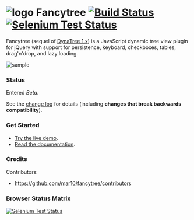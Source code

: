 # ![logo](doc/logo.png?raw=true) Fancytree [![Build Status](https://travis-ci.org/mar10/fancytree.png?branch=master)](https://travis-ci.org/mar10/fancytree) [![Selenium Test Status](https://saucelabs.com/buildstatus/sauce-fancytree)](https://saucelabs.com/u/sauce-fancytree)

Fancytree (sequel of [DynaTree 1.x](https://code.google.com/p/dynatree/)) is a 
JavaScript dynamic tree view plugin for jQuery with support for 
persistence, keyboard, checkboxes, tables, drag'n'drop, and lazy loading.

![sample](doc/teaser2.png?raw=true)


### Status

Entered *Beta*.

See the [change log](https://github.com/mar10/fancytree/blob/master/CHANGELOG.md) 
for details (including **changes that break backwards compatibility**).


### Get Started

  * [Try the live demo](http://wwwendt.de/tech/fancytree/demo).
  * [Read the documentation](https://github.com/mar10/fancytree/wiki).


### Credits

Contributors:

  *  <https://github.com/mar10/fancytree/contributors>


### Browser Status Matrix

[![Selenium Test Status](https://saucelabs.com/browser-matrix/sauce-fancytree.svg)](https://saucelabs.com/u/sauce-fancytree)
